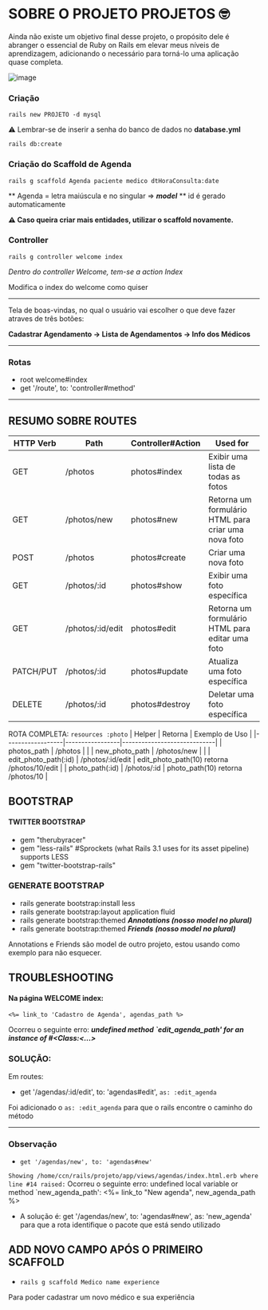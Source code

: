 # SOBRE O PROJETO PROJETOS 🤓

Ainda não existe um objetivo final desse projeto, o propósito dele é abranger o essencial de Ruby on Rails em elevar meus níveis de aprendizagem, adicionando o necessário para torná-lo uma aplicação quase completa. 

![image](https://github.com/is-Isadora-Rocha/projeto-lab-ruby/assets/115477897/3317fcfe-d98b-416d-b778-fcc2890f57cf)


### Criação
`rails new PROJETO -d mysql`

⚠️ Lembrar-se de inserir a senha do banco de dados no **database.yml**

`rails db:create`

### Criação do Scaffold de Agenda

`rails g scaffold Agenda paciente medico dtHoraConsulta:date`

** Agenda = letra maiúscula e no singular ⇒ ***model*** 
** id é gerado automaticamente 

**⚠️ Caso queira criar mais entidades, utilizar o scaffold novamente.** 

### Controller

`rails g controller welcome index`

*Dentro do controller Welcome, tem-se a action Index*

Modifica o index do welcome como quiser

---

Tela de boas-vindas, no qual o usuário vai escolher o que deve fazer atraves de três botões: 

**Cadastrar Agendamento → Lista de Agendamentos → Info dos Médicos** 

---

### Rotas

- root welcome#index
- get '/route', to: 'controller#method'
---


 ## RESUMO SOBRE ROUTES

    
| HTTP Verb | Path            | Controller#Action | Used for                             |
|-----------|-----------------|-------------------|--------------------------------------|
| GET       | /photos         | photos#index      | Exibir uma lista de todas as fotos   |
| GET       | /photos/new     | photos#new        | Retorna um formulário HTML para criar uma nova foto |
| POST      | /photos         | photos#create     | Criar uma nova foto                 |
| GET       | /photos/:id     | photos#show       | Exibir uma foto específica           |
| GET       | /photos/:id/edit| photos#edit       | Retorna um formulário HTML para editar uma foto |
| PATCH/PUT | /photos/:id     | photos#update     | Atualiza uma foto específica         |
| DELETE    | /photos/:id     | photos#destroy    | Deletar uma foto específica          |


    
ROTA COMPLETA: 
`resources :photo`
| Helper           | Retorna         | Exemplo de Uso             |
|------------------|-----------------|-----------------------------|
| photos_path      | /photos         |                           |
| new_photo_path   | /photos/new     |                           |
| edit_photo_path(:id) | /photos/:id/edit | edit_photo_path(10) retorna /photos/10/edit |
| photo_path(:id)  | /photos/:id     | photo_path(10) retorna /photos/10 |


  ## BOOTSTRAP

  #### TWITTER BOOTSTRAP
  - gem "therubyracer"
  - gem "less-rails" #Sprockets (what Rails 3.1 uses for its asset pipeline) supports LESS
  - gem "twitter-bootstrap-rails"

  ### GENERATE BOOTSTRAP
  - rails generate bootstrap:install less
  - rails generate bootstrap:layout application fluid
  - rails generate bootstrap:themed ***Annotations (nosso model no plural)*** 
  - rails generate bootstrap:themed ***Friends*** ***(nosso model no plural)***

  Annotations e Friends são model de outro projeto, estou usando como exemplo para não esquecer. 

## TROUBLESHOOTING

#### Na página WELCOME index:
`<%= link_to 'Cadastro de Agenda', agendas_path %>`

Ocorreu o seguinte erro: 
**_undefined method `edit_agenda_path' for an instance of #<Class:<...>_**


### SOLUÇÃO: 
Em routes: 

- get '/agendas/:id/edit', to: 'agendas#edit', `as: :edit_agenda`

Foi adicionado o `as: :edit_agenda` para que o rails encontre o caminho do método

--- 

###  Observação

- `get '/agendas/new', to: 'agendas#new'`

`Showing /home/ccn/rails/projeto/app/views/agendas/index.html.erb where line #14 raised:`
Ocorreu o seguinte erro: undefined local variable or method `new_agenda_path': 
<%= link_to "New agenda", new_agenda_path %>

- A solução é: get '/agendas/new', to: 'agendas#new', as: 'new_agenda' para que a rota identifique o pacote que está sendo utilizado


## ADD NOVO CAMPO APÓS O PRIMEIRO SCAFFOLD

- `rails g scaffold Medico name experience`

Para poder cadastrar um novo médico e sua experiência
